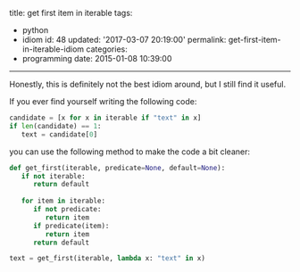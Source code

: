 title: get first item in iterable
tags:
  - python
  - idiom
id: 48
updated: '2017-03-07 20:19:00'
permalink: get-first-item-in-iterable-idiom
categories:
  - programming
date: 2015-01-08 10:39:00
---


Honestly, this is definitely not the best idiom around, but I still find it useful.
 
If you ever find yourself writing the following code:

```python  
candidate = [x for x in iterable if "text" in x]  
if len(candidate) == 1:  
   text = candidate[0]  
```

you can use the following method to make the code a bit cleaner:

```python  
def get_first(iterable, predicate=None, default=None):  
   if not iterable:
      return default
  
   for item in iterable:  
      if not predicate:
         return item  
      if predicate(item):  
         return item  
      return default

text = get_first(iterable, lambda x: "text" in x)  
```



